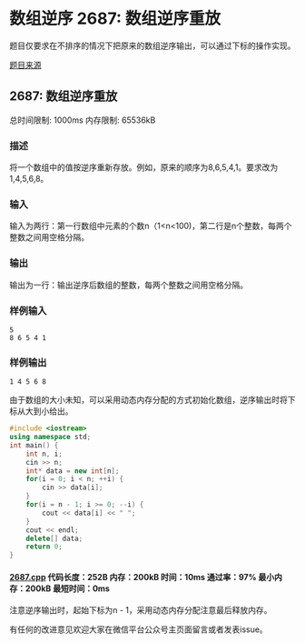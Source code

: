 # 数组逆序 2687: 数组逆序重放

题目仅要求在不排序的情况下把原来的数组逆序输出，可以通过下标的操作实现。

[题目来源](http://bailian.openjudge.cn/practice/2687/)

## 2687: 数组逆序重放

总时间限制: 1000ms    内存限制: 65536kB

### 描述

将一个数组中的值按逆序重新存放。例如，原来的顺序为8,6,5,4,1。要求改为1,4,5,6,8。

### 输入

输入为两行：第一行数组中元素的个数n（1<n<100)，第二行是n个整数，每两个整数之间用空格分隔。

### 输出

输出为一行：输出逆序后数组的整数，每两个整数之间用空格分隔。

### 样例输入
```
5
8 6 5 4 1
```
### 样例输出
```
1 4 5 6 8
```
由于数组的大小未知，可以采用动态内存分配的方式初始化数组，逆序输出时将下标从大到小给出。
```cpp
#include <iostream>
using namespace std;
int main() {
	int n, i;
	cin >> n;
	int* data = new int[n];
	for(i = 0; i < n; ++i) {
		cin >> data[i];
	}
	for(i = n - 1; i >= 0; --i) {
		cout << data[i] << " ";
	}
	cout << endl;
	delete[] data;
	return 0;
}
```
#### [2687.cpp](https://github.com/Ienu/ExerciseEveryday/blob/master/Code/2600-2699/2687.cpp) 代码长度：252B 内存：200kB 时间：10ms 通过率：97% 最小内存：200kB  最短时间：0ms

注意逆序输出时，起始下标为n - 1，采用动态内存分配注意最后释放内存。

有任何的改进意见欢迎大家在微信平台公众号主页面留言或者发表issue。

